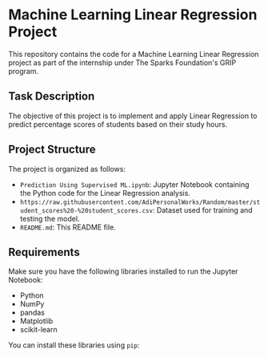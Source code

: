 # Machine Learning Linear Regression Project

This repository contains the code for a Machine Learning Linear Regression project as part of the internship under The Sparks Foundation's GRIP program.

## Task Description

The objective of this project is to implement and apply Linear Regression to predict percentage scores of students based on their study hours.

## Project Structure

The project is organized as follows:

- `Prediction Using Supervised ML.ipynb`: Jupyter Notebook containing the Python code for the Linear Regression analysis.
- `https://raw.githubusercontent.com/AdiPersonalWorks/Random/master/student_scores%20-%20student_scores.csv`: Dataset used for training and testing the model.
- `README.md`: This README file.

## Requirements

Make sure you have the following libraries installed to run the Jupyter Notebook:

- Python
- NumPy
- pandas
- Matplotlib
- scikit-learn

You can install these libraries using `pip`:

